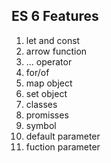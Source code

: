 ## ES 6 Features 
1. let and const
2. arrow function 
3. ... operator 
4. for/of
5. map object 
6. set object
7. classes 
8. promisses
9. symbol
10. default parameter
11. fuction parameter
